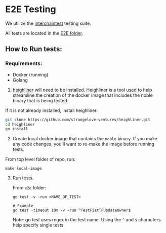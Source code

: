 # E2E Testing

We utilize the [interchaintest](https://github.com/strangelove-ventures/interchaintest) testing suite.

All tests are located in the [E2E folder](../e2e/).

## How to Run tests:

### Requirements:

- Docker (running)
- Golang

1. [heighliner](https://github.com/strangelove-ventures/heighliner) will need to be installed.
Heighliner is a tool used to help streamline the creation of the docker image that includes the noble binary
that is being tested.

If it is not already installed, install heighliner:

```bash
git clone https://github.com/strangelove-ventures/heighliner.git
cd heighliner
go install
```

2. Create local docker image that contains the `noble` binary. 
If you make any code changes, you'll want to re-make the image before running tests. 

From top level folder of repo, run:

`make local-image`

3. Run tests.

    From `e2e` folder:

    ```
    go test -v -run <NAME_OF_TEST>

    # Example
    go test -timeout 10m -v -run ^TestFiatTFUpdateOwner$
    ```

    Note: go test uses regex in the test name. Using the `^` and `$` characters help specify single tests. 